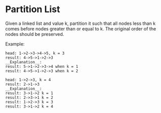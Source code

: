 # Partition List  

Given a linked list and value k, partition it such that all nodes less than k comes before nodes greater than or equal to k. The original order of the nodes should be preserved.

Example:

```
head: 1->2->3->4->5, k = 3
result: 4->5->1->2->3
__Explanation__:  
result: 5->1->2->3->4 when k = 1
result: 4->5->1->2->3 when k = 2  

head: 1->2->3, k = 4
result: 2->1->3  
__Explanation__:
result: 3->1->2 k = 1
result: 2->3->1 k = 2
result: 1->2->3 k = 3
result: 3->1->2 k = 4
```

